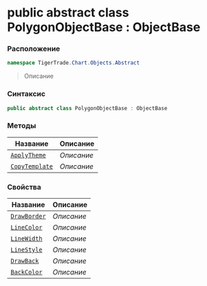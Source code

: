 
# public abstract class PolygonObjectBase : ObjectBase
### Расположение
```csharp
namespace TigerTrade.Chart.Objects.Abstract
```



> Описание

### Синтаксис
```csharp
public abstract class PolygonObjectBase : ObjectBase
```


### Методы
| Название | Описание |
| --- | --- |
| [`ApplyTheme`](./PolygonObjectBase.cs/Методы/ApplyTheme.md) | *Описание* |
| [`CopyTemplate`](./PolygonObjectBase.cs/Методы/CopyTemplate.md) | *Описание* |

### Свойства
| Название | Описание |
| --- | --- |
| [`DrawBorder`](./PolygonObjectBase.cs/Свойства/DrawBorder.md) | *Описание* |
| [`LineColor`](./PolygonObjectBase.cs/Свойства/LineColor.md) | *Описание* |
| [`LineWidth`](./PolygonObjectBase.cs/Свойства/LineWidth.md) | *Описание* |
| [`LineStyle`](./PolygonObjectBase.cs/Свойства/LineStyle.md) | *Описание* |
| [`DrawBack`](./PolygonObjectBase.cs/Свойства/DrawBack.md) | *Описание* |
| [`BackColor`](./PolygonObjectBase.cs/Свойства/BackColor.md) | *Описание* |



